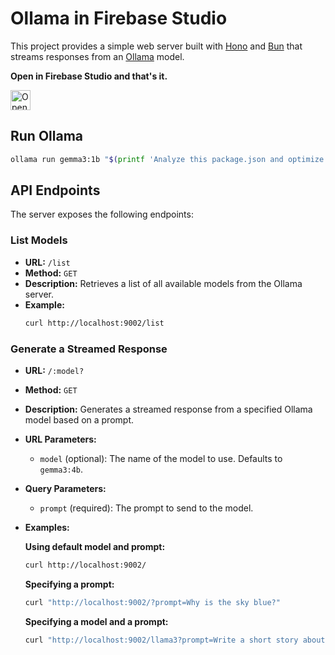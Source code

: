 # Ollama in Firebase Studio

This project provides a simple web server built with [Hono](https://hono.dev/) and [Bun](https://bun.sh/) that streams responses from an [Ollama](https://ollama.com/) model.

**Open in Firebase Studio and that's it.**

<a href="https://studio.firebase.google.com/import?url=https%3A%2F%2Fgithub.com%2Fdavideast%2Follama-firebase-studio">
  <picture>
    <source
      media="(prefers-color-scheme: dark)"
      srcset="https://cdn.firebasestudio.dev/btn/open_dark_32.svg">
    <source
      media="(prefers-color-scheme: light)"
      srcset="https://cdn.firebasestudio.dev/btn/open_light_32.svg">
    <img
      height="32"
      alt="Open in Firebase Studio"
      src="https://cdn.firebasestudio.dev/btn/open_blue_32.svg">
  </picture>
</a>

## Run Ollama

```bash
ollama run gemma3:1b "$(printf 'Analyze this package.json and optimize it:\n\n%s\n' "$(cat package.json)")"
```

## API Endpoints

The server exposes the following endpoints:

### List Models

- **URL:** `/list`
- **Method:** `GET`
- **Description:** Retrieves a list of all available models from the Ollama server.
- **Example:**
  ```bash
  curl http://localhost:9002/list
  ```

### Generate a Streamed Response

- **URL:** `/:model?`
- **Method:** `GET`
- **Description:** Generates a streamed response from a specified Ollama model based on a prompt.
- **URL Parameters:**
  - `model` (optional): The name of the model to use. Defaults to `gemma3:4b`.
- **Query Parameters:**
  - `prompt` (required): The prompt to send to the model.
- **Examples:**

  **Using default model and prompt:**
  ```bash
  curl http://localhost:9002/
  ```

  **Specifying a prompt:**
  ```bash
  curl "http://localhost:9002/?prompt=Why is the sky blue?"
  ```

  **Specifying a model and a prompt:**
  ```bash
  curl "http://localhost:9002/llama3?prompt=Write a short story about a robot."
  ```
